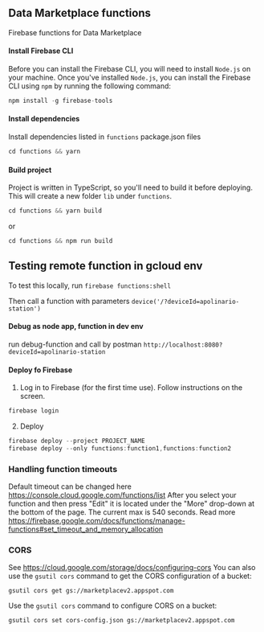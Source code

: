 ## Data Marketplace functions

Firebase functions for Data Marketplace

#### Install Firebase CLI

Before you can install the Firebase CLI, you will need to install `Node.js` on your machine. Once you've installed `Node.js`, you can install the Firebase CLI using `npm` by running the following command:

```javascript
npm install -g firebase-tools
```

#### Install dependencies

Install dependencies listed in `functions` package.json files

```javascript
cd functions && yarn
```

#### Build project

Project is written in TypeScript, so you'll need to build it before deploying. This will create a new folder `lib` under `functions`.

```javascript
cd functions && yarn build 
```
or
```javascript
cd functions && npm run build 
```

## Testing remote function in gcloud env

To test this locally, run
`firebase functions:shell`

Then call a function with parameters
`device('/?deviceId=apolinario-station')`

#### Debug as node app, function in dev env
run debug-function and call by postman  `http://localhost:8080?deviceId=apolinario-station` 

#### Deploy fo Firebase

1.  Log in to Firebase (for the first time use). Follow instructions on the screen.

```javascript
firebase login
```

2.  Deploy

```javascript
firebase deploy --project PROJECT_NAME
firebase deploy --only functions:function1,functions:function2
```

### Handling function timeouts
Default timeout can be changed here https://console.cloud.google.com/functions/list
After you select your function and then press "Edit" it is located under the "More" drop-down at the bottom of the page. The current max is 540 seconds.
Read more https://firebase.google.com/docs/functions/manage-functions#set_timeout_and_memory_allocation


### CORS

See https://cloud.google.com/storage/docs/configuring-cors
You can also use the `gsutil cors` command to get the CORS configuration of a bucket:

```
gsutil cors get gs://marketplacev2.appspot.com
```

Use the `gsutil cors` command to configure CORS on a bucket:

```
gsutil cors set cors-config.json gs://marketplacev2.appspot.com
```
